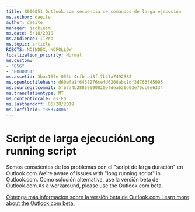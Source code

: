 ```yaml
---
title: 8000051 Outlook.com secuencia de comandos de larga ejecución
ms.author: daeite
author: daeite
manager: jackiesm
ms.date: 5/18/2018
ms.audience: ITPro
ms.topic: article
ROBOTS: NOINDEX, NOFOLLOW
localization_priority: Normal
ms.custom:
- "856"
- "8000051"
ms.assetid: 3bac167e-055b-4cfb-ad3f-7b47a7492588
ms.openlocfilehash: d60efa1f6438276cefd6208abc1df3d763f45995
ms.sourcegitcommit: 5fb7a4b28859690020efdea630d03e70cc0e6334
ms.translationtype: MT
ms.contentlocale: es-ES
ms.lasthandoff: 06/28/2019
ms.locfileid: "35374006"
---
```

# <a name="long-running-script"></a><span data-ttu-id="d392f-102">Script de larga ejecución</span><span class="sxs-lookup"><span data-stu-id="d392f-102">Long running script</span></span>

<span data-ttu-id="d392f-103">Somos conscientes de los problemas con el "script de larga duración" en Outlook.com.</span><span class="sxs-lookup"><span data-stu-id="d392f-103">We're aware of issues with "long running script" in Outlook.com.</span></span> <span data-ttu-id="d392f-104">Como solución alternativa, use la versión beta de Outlook.com.</span><span class="sxs-lookup"><span data-stu-id="d392f-104">As a workaround, please use the Outlook.com beta.</span></span>
  
[<span data-ttu-id="d392f-105">Obtenga más información sobre la versión beta de Outlook.com.</span><span class="sxs-lookup"><span data-stu-id="d392f-105">Learn more about the Outlook.com beta.</span></span>](https://go.microsoft.com/fwlink/p/?linkid=874356)
  